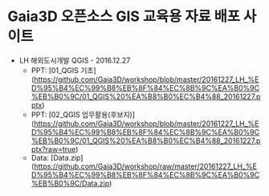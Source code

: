 # Gaia3D 오픈소스 GIS 교육용 자료 배포 사이트
* LH 해외도시개발 QGIS - 2016.12.27
  * PPT: [01_QGIS 기초] (https://github.com/Gaia3D/workshop/blob/master/20161227_LH_%ED%95%B4%EC%99%B8%EB%8F%84%EC%8B%9C%EA%B0%9C%EB%B0%9C/01_QGIS%20%EA%B8%B0%EC%B4%88_20161227.pptx)
  * PPT: [02_QGIS 업무활용(후보지)] (https://github.com/Gaia3D/workshop/blob/master/20161227_LH_%ED%95%B4%EC%99%B8%EB%8F%84%EC%8B%9C%EA%B0%9C%EB%B0%9C/01_QGIS%20%EA%B8%B0%EC%B4%88_20161227.pptx?raw=true)
  * Data: [Data.zip]  (https://github.com/Gaia3D/workshop/raw/master/20161227_LH_%ED%95%B4%EC%99%B8%EB%8F%84%EC%8B%9C%EA%B0%9C%EB%B0%9C/Data.zip)
